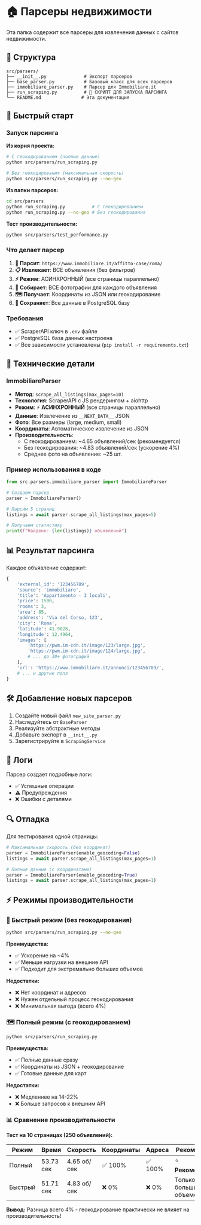 # 🏠 Парсеры недвижимости

Эта папка содержит все парсеры для извлечения данных с сайтов недвижимости.

## 📁 Структура

```
src/parsers/
├── __init__.py              # Экспорт парсеров
├── base_parser.py           # Базовый класс для всех парсеров
├── immobiliare_parser.py    # Парсер для Immobiliare.it
├── run_scraping.py          # 🚀 СКРИПТ ДЛЯ ЗАПУСКА ПАРСИНГА
└── README.md               # Эта документация
```

## 🚀 Быстрый старт

### Запуск парсинга

**Из корня проекта:**

```bash
# С геокодированием (полные данные)
python src/parsers/run_scraping.py

# Без геокодирования (максимальная скорость)
python src/parsers/run_scraping.py --no-geo
```

**Из папки парсеров:**

```bash
cd src/parsers
python run_scraping.py          # С геокодированием
python run_scraping.py --no-geo # Без геокодирования
```

**Тест производительности:**

```bash
python src/parsers/test_performance.py
```

### Что делает парсер

1. **🎯 Парсит**: `https://www.immobiliare.it/affitto-case/roma/`
2. **📋 Извлекает**: ВСЕ объявления (без фильтров)
3. **⚡ Режим**: АСИНХРОННЫЙ (все страницы параллельно)
4. **📸 Собирает**: ВСЕ фотографии для каждого объявления
5. **🗺️ Получает**: Координаты из JSON или геокодирование
6. **💾 Сохраняет**: Все данные в PostgreSQL базу

### Требования

- ✅ ScraperAPI ключ в `.env` файле
- ✅ PostgreSQL база данных настроена
- ✅ Все зависимости установлены (`pip install -r requirements.txt`)

## 🔧 Технические детали

### ImmobiliareParser

- **Метод**: `scrape_all_listings(max_pages=10)`
- **Технология**: ScraperAPI с JS рендерингом + aiohttp
- **Режим**: ⚡ **АСИНХРОННЫЙ** (все страницы параллельно)
- **Данные**: Извлечение из `__NEXT_DATA__` JSON
- **Фото**: Все размеры (large, medium, small)
- **Координаты**: Автоматическое извлечение из JSON
- **Производительность**:
  - С геокодированием: ~4.65 объявлений/сек (рекомендуется)
  - Без геокодирования: ~4.83 объявлений/сек (ускорение 4%)
  - Среднее фото на объявление: ~25 шт.

### Пример использования в коде

```python
from src.parsers.immobiliare_parser import ImmobiliareParser

# Создаем парсер
parser = ImmobiliareParser()

# Парсим 5 страниц
listings = await parser.scrape_all_listings(max_pages=5)

# Получаем статистику
print(f"Найдено: {len(listings)} объявлений")
```

## 📊 Результат парсинга

Каждое объявление содержит:

```python
{
    'external_id': '123456789',
    'source': 'immobiliare',
    'title': 'Appartamento - 3 locali',
    'price': 1500,
    'rooms': 3,
    'area': 85,
    'address': 'Via del Corso, 123',
    'city': 'Roma',
    'latitude': 41.9028,
    'longitude': 12.4964,
    'images': [
        'https://pwm.im-cdn.it/image/123/large.jpg',
        'https://pwm.im-cdn.it/image/124/large.jpg',
        # ... до 30+ фотографий
    ],
    'url': 'https://www.immobiliare.it/annunci/123456789/',
    # ... и другие поля
}
```

## 🛠️ Добавление новых парсеров

1. Создайте новый файл `new_site_parser.py`
2. Наследуйтесь от `BaseParser`
3. Реализуйте абстрактные методы
4. Добавьте экспорт в `__init__.py`
5. Зарегистрируйте в `ScrapingService`

## 📝 Логи

Парсер создает подробные логи:

- ✅ Успешные операции
- ⚠️ Предупреждения
- ❌ Ошибки с деталями

## 🔍 Отладка

Для тестирования одной страницы:

```python
# Максимальная скорость (без координат)
parser = ImmobiliareParser(enable_geocoding=False)
listings = await parser.scrape_all_listings(max_pages=1)

# Полные данные (с координатами)
parser = ImmobiliareParser(enable_geocoding=True)
listings = await parser.scrape_all_listings(max_pages=1)
```

## ⚡ Режимы производительности

### 🚀 Быстрый режим (без геокодирования)

```bash
python src/parsers/run_scraping.py --no-geo
```

**Преимущества:**

- ✅ Ускорение на ~4%
- ✅ Меньше нагрузки на внешние API
- ✅ Подходит для экстремально больших объемов

**Недостатки:**

- ❌ Нет координат и адресов
- ❌ Нужен отдельный процесс геокодирования
- ❌ Минимальная выгода (всего 4%)

### 🗺️ Полный режим (с геокодированием)

```bash
python src/parsers/run_scraping.py
```

**Преимущества:**

- ✅ Полные данные сразу
- ✅ Координаты из JSON + геокодирование
- ✅ Готовые данные для карт

**Недостатки:**

- ❌ Медленнее на 14-22%
- ❌ Больше запросов к внешним API

### 📊 Сравнение производительности

**Тест на 10 страницах (250 объявлений):**

| Режим   | Время     | Скорость    | Координаты | Адреса  | Рекомендация               |
| ------- | --------- | ----------- | ---------- | ------- | -------------------------- |
| Полный  | 53.73 сек | 4.65 об/сек | ✅ 100%    | ✅ 100% | ⭐ **Рекомендуется**       |
| Быстрый | 51.71 сек | 4.83 об/сек | ❌ 0%      | ❌ 0%   | Только для больших объемов |

**Вывод:** Разница всего 4% - геокодирование практически не влияет на производительность!
